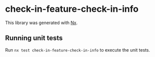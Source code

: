 # check-in-feature-check-in-info

This library was generated with [Nx](https://nx.dev).

## Running unit tests

Run `nx test check-in-feature-check-in-info` to execute the unit tests.
